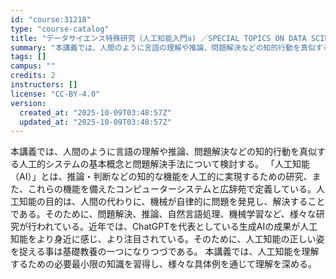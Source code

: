 ```yaml
---
id: "course:31218"
type: "course-catalog"
title: "データサイエンス特殊研究（人工知能入門a) ／SPECIAL TOPICS ON DATA SCIENCE : INTRODUCTION TO ARTIFICIAL INTELLIGENCE (A)"
summary: "本講義では、人間のように言語の理解や推論、問題解決などの知的行動を真似する人工的システムの基本概念と問題解決手法について検討する。 「人工知能（AI）」とは、推論・判断などの知的な機能を人工的に実現するための研究、また、これらの機能を備えた…"
tags: []
campus: ""
credits: 2
instructors: []
license: "CC-BY-4.0"
version:
  created_at: "2025-10-09T03:48:57Z"
  updated_at: "2025-10-09T03:48:57Z"
---
```

本講義では、人間のように言語の理解や推論、問題解決などの知的行動を真似する人工的システムの基本概念と問題解決手法について検討する。 「人工知能（AI）」とは、推論・判断などの知的な機能を人工的に実現するための研究、また、これらの機能を備えたコンピューターシステムと広辞苑で定義している。人工知能の目的は、人間の代わりに、機械が自律的に問題を発見し、解決することである。そのために、問題解決、推論、自然言語処理、機械学習など、様々な研究が行われている。近年では、ChatGPTを代表としている生成AIの成果が人工知能をより身近に感じ、より注目されている。そのために、人工知能の正しい姿を捉える事は基礎教養の一つになりつづである。 本講義では、人工知能を理解するための必要最小限の知識を習得し、様々な具体例を通じて理解を深める。
